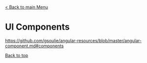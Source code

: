 [< Back to main Menu](https://github.com/gsoulie/angular-resources/blob/master/ng-sheet.md)    

# UI Components

https://github.com/gsoulie/angular-resources/blob/master/angular-component.md#components        


[Back to top](#ui-components)

